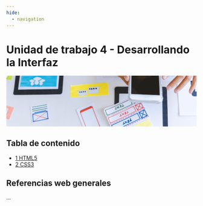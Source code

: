 ```yaml
---
hide:
  - navigation
---
```


# Unidad de trabajo 4 - Desarrollando la Interfaz

![](assets/referencias.jpg)

## Tabla de contenido

* [1 HTML5](ud4-1-HTML5r.md)
* [2 CSS3](ud4-2-CSS3.md)

## Referencias web generales

...

